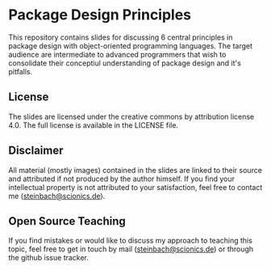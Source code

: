 # Package Design Principles

This repository contains slides for discussing 6 central principles in package design with object-oriented programming languages. The target audience are intermediate to advanced programmers that wish to consolidate their conceptiul understanding of package design and it's pitfalls. 

## License

The slides are licensed under the creative commons by attribution license 4.0. The full license is available in the LICENSE file.

## Disclaimer

All material (mostly images) contained in the slides are linked to their source and attributed if not produced by the author himself. If you find your intellectual property is not attributed to your satisfaction, feel free to contact me (steinbach@scionics.de).

## Open Source Teaching

If you find mistakes or would like to discuss my approach to teaching this topic, feel free to get in touch by mail (steinbach@scionics.de) or through the github issue tracker.



